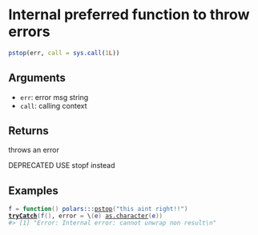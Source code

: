 # Internal preferred function to throw errors

```r
pstop(err, call = sys.call(1L))
```

## Arguments

- `err`: error msg string
- `call`: calling context

## Returns

throws an error

DEPRECATED USE stopf instead

## Examples

<pre class='r-example'><code><span class='r-in'><span><span class='va'>f</span> <span class='op'>=</span> <span class='kw'>function</span><span class='op'>(</span><span class='op'>)</span> <span class='fu'>polars</span><span class='fu'>:::</span><span class='fu'><a href='https://rdrr.io/pkg/polars/man/pstop.html'>pstop</a></span><span class='op'>(</span><span class='st'>"this aint right!!"</span><span class='op'>)</span></span></span>
<span class='r-in'><span><span class='kw'><a href='https://rdrr.io/r/base/conditions.html'>tryCatch</a></span><span class='op'>(</span><span class='fu'>f</span><span class='op'>(</span><span class='op'>)</span>, error <span class='op'>=</span> \<span class='op'>(</span><span class='va'>e</span><span class='op'>)</span> <span class='fu'><a href='https://rdrr.io/r/base/character.html'>as.character</a></span><span class='op'>(</span><span class='va'>e</span><span class='op'>)</span><span class='op'>)</span></span></span>
<span class='r-out co'><span class='r-pr'>#&gt;</span> [1] "Error: Internal error: cannot unwrap non result\n"</span>
 </code></pre>